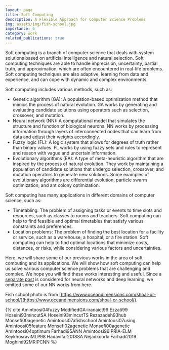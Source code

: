 ```yaml
---
layout: page
title: Soft Computing
description: A Flexible Approach for Computer Science Problems
img: assets/img/fish-school.jpg
importance: 6
category: work
related_publications: true
---
```


Soft computing is a branch of computer science that deals with system solutions based on artificial intelligence and natural selection. Soft computing techniques are able to handle imprecision, uncertainty, partial truth, and approximation, which are often encountered in real-life problems. Soft computing techniques are also adaptive, learning from data and experience, and can cope with dynamic and complex environments.

Soft computing includes various methods, such as:

- Genetic algorithm (GA): A population-based optimization method that mimics the process of natural evolution. GA works by generating and evaluating candidate solutions using operators such as selection, crossover, and mutation.
- Neural network (NN): A computational model that simulates the structure and function of biological neurons. NN works by processing information through layers of interconnected nodes that can learn from data and adjust their weights accordingly.
- Fuzzy logic (FL): A logic system that allows for degrees of truth rather than binary values. FL works by using fuzzy sets and rules to represent and reason with vague and uncertain information.
- Evolutionary algorithms (EA): A type of meta-heuristic algorithm that are inspired by the process of natural evolution. They work by maintaining a population of candidate solutions that undergo selection, crossover, and mutation operators to generate new solutions. Some examples of evolutionary algorithms are differential evolution, particle swarm optimization, and ant colony optimization.

Soft computing has many applications in different domains of computer science, such as:

- Timetabling: The problem of assigning tasks or events to time slots and resources, such as classes to rooms and teachers. Soft computing can help to find feasible and optimal timetables that satisfy various constraints and preferences.
- Location problems: The problem of finding the best location for a facility or service, such as a warehouse, a hospital, or a fire station. Soft computing can help to find optimal locations that minimize costs, distances, or risks, while considering various factors and uncertainties.

Here, we will share some of our previous works in the area of soft computing and its applications. We will show how soft computing can help us solve various computer science problems that are challenging and complex. We hope you will find these works interesting and useful. Since a [separate post](https://fumcs.github.io/projects/deep-learning/) is considered for neural networks and deep learning, we omitted some of our NN works from here.

Fish school photo is from [https://www.oceandimensions.com/shoal-or-school/](https://www.oceandimensions.com/shoal-or-school/).

{% cite Amintoosi04fuzzy ModifiedGA-iranaict99 Ezzati99 Hoseini93mincutSA Hoseini93mincutTS Rezazadeh93hub Monsefi00agenetic Amintoosi07afishschool Amintoosi07using Amintoosi05feature  Monsefi02agenetic  Monsefi00agenetic  Amintoosi04optimum  Farhadi95ANN Amintoosi96IPRIA-ELM KeykhosraviMLP98 Hadavifar2018SA Nejadkoorki Farhadi2019 Moghimi92MRIPCNN  %}
